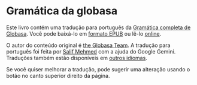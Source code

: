 # Gramática da globasa

Este livro contém uma tradução para português da [Gramática completa de Globasa](https://salif.github.io/gramati-fe-globasa/spa/).
Você pode baixá-lo em [formato EPUB](Gramati_fe_Globasa_Mesi_11_2024_pt_gemini.epub)
ou lê-lo [online](https://salif.github.io/gramati-fe-globasa/pt-gemini/).

O autor do conteúdo original é [the Globasa Team](https://globasa.net/).
A tradução para português foi feita por [Salif Mehmed](https://salif.eu) com a ajuda do Google Gemini.
Traduções também estão disponíveis em [outros idiomas](https://salif.github.io/gramati-fe-globasa/).

Se você quiser melhorar a tradução, pode sugerir uma alteração usando o botão no canto superior direito da página.

[^1]: Na medida permitida por lei, os autores deste livro renunciam a todos os direitos autorais e direitos conexos sobre seu conteúdo.
